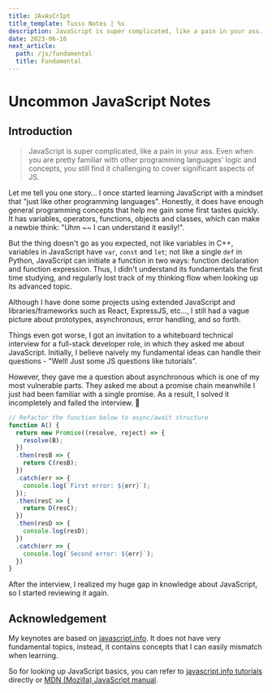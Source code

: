 ```yaml
---
title: JAvAsCrIpt
title_template: Tusss Notes | %s
description: JavaScript is super complicated, like a pain in your ass.
date: 2023-06-16
next_article:
  path: /js/fundamental
  title: Fundamental
---
```


# Uncommon JavaScript Notes

## Introduction

> JavaScript is super complicated, like a pain in your ass. Even when you are pretty familiar
> with other programming languages' logic and concepts, you still find it challenging to cover significant
> aspects of JS.

Let me tell you one story... I once started learning JavaScript with a mindset that "just like other
programming languages". Honestly, it does have enough general programming concepts that help me
gain some first tastes quickly. It has variables, operators, functions, objects and classes, which
can make a newbie think: "Uhm ~~ I can understand it easily!".

But the thing doesn't go as you expected, not like variables in C++, variables in JavaScript have
`var`, `const` and `let`; not like a single `def` in
Python, JavaScript can initiate a function in two ways: function declaration and function expression.
Thus, I didn't understand its fundamentals the first time studying, and regularly lost track
of my thinking flow when looking up its advanced topic.

Although I have done some projects using extended
JavaScript and libraries/frameworks such as React, ExpressJS, etc..., I still had a vague picture about
prototypes, asynchronous, error handling, and so forth.

Things even got worse, I got an invitation to a whiteboard technical interview for a full-stack developer role, in which they
asked me about JavaScript. Initially, I believe naively my fundamental ideas can handle their questions - "Well!
Just some JS questions like tutorials".

However, they gave me a question about asynchronous which is
one of my most vulnerable parts. They asked me about a promise chain meanwhile I just had been familiar with a
single promise. As a result, I solved it incompletely and failed the interview. 🥲

```js
// Refactor the function below to async/await structure
function A() {
  return new Promise((resolve, reject) => {
    resolve(B);
  })
  .then(resB => {
    return C(resB);
  })
  .catch(err => {
    console.log(`First error: ${err}`);
  });
  .then(resC => {
    return D(resC);
  })
  .then(resD => {
    console.log(resD);
  })
  .catch(err => {
    console.log(`Second error: ${err}`);
  })
}
```

After the interview, I realized my huge gap in knowledge about JavaScript, so I started reviewing
it again.

## Acknowledgement

My keynotes are based on [javascript.info](https://javascript.info/). It does not
have very fundamental topics, instead, it contains concepts that I can easily mismatch when learning.

So for looking up JavaScript basics, you can refer to [javascript.info tutorials](https://javascript.info/)
directly or [MDN (Mozilla) JavaScript manual](https://developer.mozilla.org/en-US/docs/Web/JavaScript).
